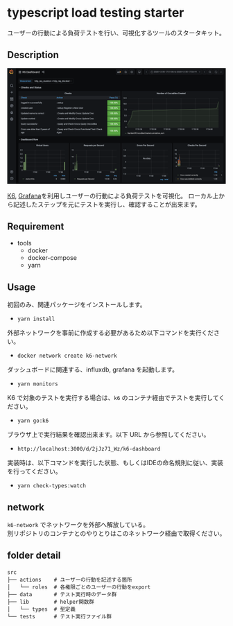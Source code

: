 # typescript load testing starter

ユーザーの行動による負荷テストを行い、可視化するツールのスタータキット。

## Description

![preview](./assets/preview.png)

[K6](https://k6.io/), [Grafana](https://grafana.com/)を利用しユーザーの行動による負荷テストを可視化。 
ローカル上から記述したステップを元にテストを実行し、確認することが出来ます。

## Requirement

- tools
  - docker
  - docker-compose
  - yarn

## Usage

初回のみ、関連パッケージをインストールします。

- `yarn install`

外部ネットワークを事前に作成する必要があるため以下コマンドを実行ください。

- `docker network create k6-network`

ダッシュボードに関連する、influxdb, grafana を起動します。

- `yarn monitors`

K6 で対象のテストを実行する場合は、`k6` のコンテナ経由でテストを実行してください。

- `yarn go:k6`

ブラウザ上で実行結果を確認出来ます。以下 URL から参照してください。

- `http://localhost:3000/d/2jJz71_Wz/k6-dashboard`

実装時は、以下コマンドを実行した状態、もしくはIDEの命名規則に従い、実装を行ってください。

- `yarn check-types:watch`

## network

`k6-network` でネットワークを外部へ解放している。  
別リポジトリのコンテナとのやりとりはこのネットワーク経由で取得ください。

## folder detail

```
src
├── actions    # ユーザーの行動を記述する箇所
│   └── roles  # 各権限ごとのユーザーの行動をexport
├── data       # テスト実行時のデータ群
├── lib        # helper関数群
│   └── types  # 型定義
└── tests      # テスト実行ファイル群
```